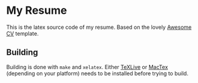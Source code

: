# My Resume

This is the latex source code of my resume. Based on the lovely [Awesome CV](https://github.com/posquit0/Awesome-CV) template.

## Building

Building is done with `make` and `xelatex`. Either [TeXLive](https://www.tug.org/texlive/) or [MacTex](https://www.tug.org/mactex/) (depending on your platform) needs to be installed before trying to build.
